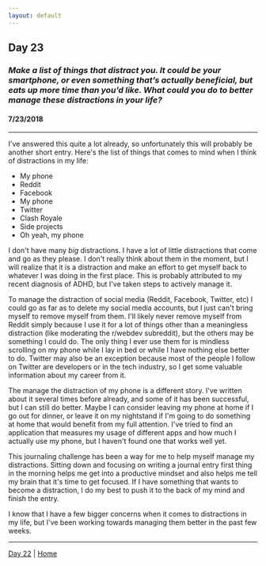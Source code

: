 ```yaml
---
layout: default
---
```


## Day 23
### *Make a list of things that distract you. It could be your smartphone, or even something that’s actually beneficial, but eats up more time than you’d like. What could you do to better manage these distractions in your life?*
#### 7/23/2018

---

I've answered this quite a lot already, so unfortunately this will probably be another short entry. Here's the list of things that comes to mind when I think of distractions in my life:

 - My phone
 - Reddit
 - Facebook
 - My phone
 - Twitter
 - Clash Royale
 - Side projects
 - Oh yeah, my phone

I don't have many *big* distractions. I have a lot of little distractions that come and go as they please. I don't really think about them in the moment, but I will realize that it is a distraction and make an effort to get myself back to whatever I was doing in the first place. This is probably attributed to my recent diagnosis of ADHD, but I've taken steps to actively manage it.

To manage the distraction of social media (Reddit, Facebook, Twitter, etc) I could go as far as to delete my social media accounts, but I just can't bring myself to remove myself from them. I'll likely never remove myself from Reddit simply because I use it for a lot of things other than a meaningless distraction (like moderating the r/webdev subreddit), but the others may be something I could do. The only thing I ever use them for is mindless scrolling on my phone while I lay in bed or while I have nothing else better to do. Twitter may also be an exception because most of the people I follow on Twitter are developers or in the tech industry, so I get some valuable information about my career from it.

The manage the distraction of my phone is a different story. I've written about it several times before already, and some of it has been successful, but I can still do better. Maybe I can consider leaving my phone at home if I go out for dinner, or leave it on my nightstand if I'm going to do something at home that would benefit from my full attention. I've tried to find an application that measures my usage of different apps and how much I actually use my phone, but I haven't found one that works well yet.

This journaling challenge has been a way for me to help myself manage my distractions. Sitting down and focusing on writing a journal entry first thing in the morning helps me get into a productive mindset and also helps me tell my brain that it's time to get focused. If I have something that wants to become a distraction, I do my best to push it to the back of my mind and finish the entry.

I know that I have a few bigger concerns when it comes to distractions in my life, but I've been working towards managing them better in the past few weeks.

---
[Day 22](./day-22) | [Home](./)